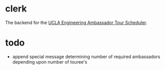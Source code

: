 clerk
=====

The backend for the [UCLA Engineering Ambassador Tour Scheduler](https://github.com/lowellbander/ambassador).

todo
====

* append special message determining number of required ambassadors depending upon number of touree's
